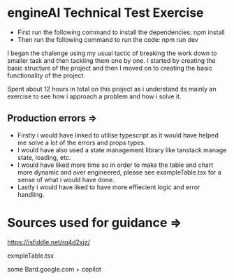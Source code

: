 # engineAI Technical Test Exercise

- First run the following command to install the dependencies: npm install
- Then run the following command to run the code: npm run dev

I began the chalenge using my usual tactic of breaking the work down to smaller task and then tackling them one by one. I started by creating the basic structure of the project and then I moved on to creating the basic functionality of the project.

Spent about 12 hours in total on this project as i understand its mainly an exercise to see how i approach a problem and how i solve it.

## Production errors =>

- Firstly i would have linked to utilise typescript as it would have helped me solve a lot of the errors and props types.
- I would have also used a state management library like tanstack manage state, loading, etc.
- I would have liked more time so in order to make the table and chart more dynamic and over engineered, please see exampleTable.tsx for a sense of what i would have done.
- Lastly i would have liked to have more effiecient logic and error handling.

# Sources used for guidance =>

https://jsfiddle.net/rq4d2xjz/

exmpleTable.tsx

some Bard.google.com + copilot
